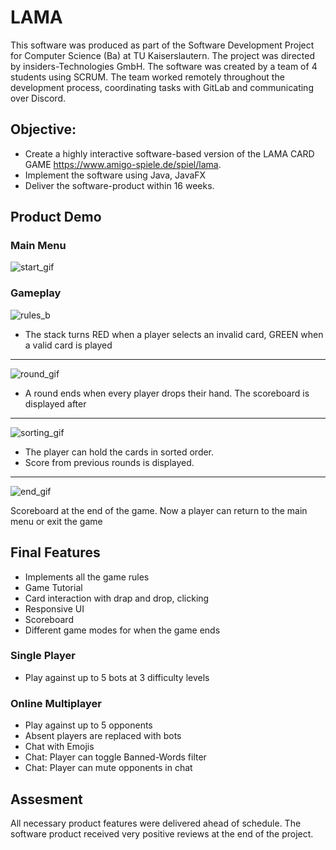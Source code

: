 # LAMA
This software was produced as part of the Software Development Project for Computer Science (Ba) at TU Kaiserslautern. The project was directed by insiders-Technologies GmbH. 
The software was created by a team of 4 students using SCRUM. The team worked remotely throughout the development process, coordinating tasks with GitLab and communicating over Discord.

## Objective: 
- Create a highly interactive software-based version of the LAMA CARD GAME https://www.amigo-spiele.de/spiel/lama. 
- Implement the software using Java, JavaFX
- Deliver the software-product within 16 weeks.

## Product Demo
### Main Menu
![start_gif](https://user-images.githubusercontent.com/47574921/197342385-b43ea529-e1b9-400f-9dcd-37bde9f278f5.gif)

### Gameplay
![rules_b](https://user-images.githubusercontent.com/47574921/197342396-fcddbaca-04bf-49d9-83ed-bad0b777555f.gif)


- The stack turns RED when a player selects an invalid card, GREEN when a valid card is played 
---
![round_gif](https://user-images.githubusercontent.com/47574921/197342729-70ffd95a-d994-4b81-9745-daab3824d254.gif)

- A round ends when every player drops their hand. The scoreboard is displayed after
---
![sorting_gif](https://user-images.githubusercontent.com/47574921/197339880-9ae33e36-522b-4e98-9051-2ef9af8ab7a4.gif)

- The player can hold the cards in sorted order.
- Score from previous rounds is displayed.
---
![end_gif](https://user-images.githubusercontent.com/47574921/197340971-9e5a06ab-6fa1-4015-988f-97303900b3ed.gif)

Scoreboard at the end of the game. Now a player can return to the main menu or exit the game

## Final Features 
- Implements all the game rules
- Game Tutorial
- Card interaction with drap and drop, clicking
- Responsive UI
- Scoreboard 
- Different game modes for when the game ends

### Single Player
  - Play against up to 5 bots at 3 difficulty levels
### Online Multiplayer
  - Play against up to 5 opponents
  - Absent players are replaced with bots
  - Chat with Emojis 
  - Chat: Player can toggle Banned-Words filter
  - Chat: Player can mute opponents in chat

## Assesment
All necessary product features were delivered ahead of schedule. The software product received very positive reviews at the end of the project. 

